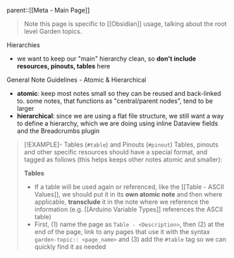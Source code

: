 parent::[[Meta - Main Page]]

> Note this page is specific to [[Obsidian]] usage, talking about the root level Garden topics.

Hierarchies
- we want to keep our "main" hierarchy clean, so **don't include resources, pinouts, tables** here

General Note Guidelines - Atomic & Hierarchical
- **atomic**: keep most notes small so they can be reused and back-linked to. some notes, that functions as "central/parent nodes", tend to be larger 
- **hierarchical**: since we are using a flat file structure, we still want a way to define a hierarchy, which we are doing using inline Dataview fields and the Breadcrumbs plugin

> [!EXAMPLE]- Tables (`#table`) and Pinouts (`#pinout`)
> Tables, pinouts and other specific resources should have a special format, and tagged as follows (this helps keeps other notes atomic and smaller):
> 
> **Tables**
> - If a table will be used again or referenced, like the [[Table - ASCII Values]], we should put it in its **own atomic note** and then where applicable, **transclude** it in the note where we reference the information (e.g. [[Arduino Variable Types]] references the ASCII table)
> - First, (1) name the page as `Table - <Description>`, then (2) at the end of the page, link to any pages that use it with the syntax `garden-topic:: <page_name>`   and (3) add the `#table` tag so we can quickly find it as needed
